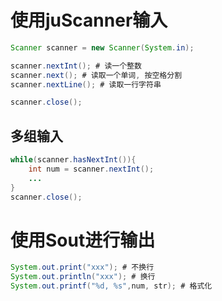 # 使用juScanner输入
```java
Scanner scanner = new Scanner(System.in);

scanner.nextInt(); # 读一个整数
scanner.next(); # 读取一个单词, 按空格分割
scanner.nextLine(); # 读取一行字符串

scanner.close();
```
## 多组输入
```java
while(scanner.hasNextInt()){
	int num = scanner.nextInt();
	...
}
scanner.close();
```
# 使用Sout进行输出
```java
System.out.print("xxx"); # 不换行
System.out.println("xxx"); # 换行
System.out.printf("%d, %s",num, str); # 格式化
```
